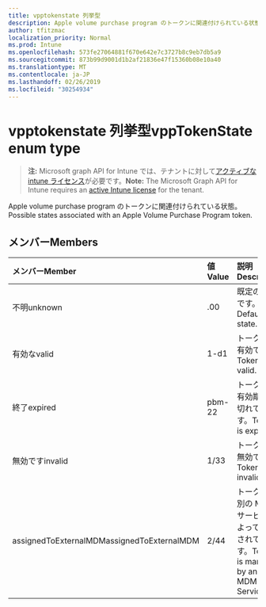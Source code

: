```yaml
---
title: vpptokenstate 列挙型
description: Apple volume purchase program のトークンに関連付けられている状態。
author: tfitzmac
localization_priority: Normal
ms.prod: Intune
ms.openlocfilehash: 573fe27064881f670e642e7c3727b8c9eb7db5a9
ms.sourcegitcommit: 873b99d9001d1b2af21836e47f15360b08e10a40
ms.translationtype: MT
ms.contentlocale: ja-JP
ms.lasthandoff: 02/26/2019
ms.locfileid: "30254934"
---
```

# <a name="vpptokenstate-enum-type"></a><span data-ttu-id="7d62c-103">vpptokenstate 列挙型</span><span class="sxs-lookup"><span data-stu-id="7d62c-103">vppTokenState enum type</span></span>

> <span data-ttu-id="7d62c-104">**注:** Microsoft graph API for Intune では、テナントに対して[アクティブな intune ライセンス](https://go.microsoft.com/fwlink/?linkid=839381)が必要です。</span><span class="sxs-lookup"><span data-stu-id="7d62c-104">**Note:** The Microsoft Graph API for Intune requires an [active Intune license](https://go.microsoft.com/fwlink/?linkid=839381) for the tenant.</span></span>

<span data-ttu-id="7d62c-105">Apple volume purchase program のトークンに関連付けられている状態。</span><span class="sxs-lookup"><span data-stu-id="7d62c-105">Possible states associated with an Apple Volume Purchase Program token.</span></span>

## <a name="members"></a><span data-ttu-id="7d62c-106">メンバー</span><span class="sxs-lookup"><span data-stu-id="7d62c-106">Members</span></span>
|<span data-ttu-id="7d62c-107">メンバー</span><span class="sxs-lookup"><span data-stu-id="7d62c-107">Member</span></span>|<span data-ttu-id="7d62c-108">値</span><span class="sxs-lookup"><span data-stu-id="7d62c-108">Value</span></span>|<span data-ttu-id="7d62c-109">説明</span><span class="sxs-lookup"><span data-stu-id="7d62c-109">Description</span></span>|
|:---|:---|:---|
|<span data-ttu-id="7d62c-110">不明</span><span class="sxs-lookup"><span data-stu-id="7d62c-110">unknown</span></span>|<span data-ttu-id="7d62c-111">.0</span><span class="sxs-lookup"><span data-stu-id="7d62c-111">0</span></span>|<span data-ttu-id="7d62c-112">既定の状態です。</span><span class="sxs-lookup"><span data-stu-id="7d62c-112">Default state.</span></span>|
|<span data-ttu-id="7d62c-113">有効な</span><span class="sxs-lookup"><span data-stu-id="7d62c-113">valid</span></span>|<span data-ttu-id="7d62c-114">1-d</span><span class="sxs-lookup"><span data-stu-id="7d62c-114">1</span></span>|<span data-ttu-id="7d62c-115">トークンが有効です。</span><span class="sxs-lookup"><span data-stu-id="7d62c-115">Token is valid.</span></span>|
|<span data-ttu-id="7d62c-116">終了</span><span class="sxs-lookup"><span data-stu-id="7d62c-116">expired</span></span>|<span data-ttu-id="7d62c-117">pbm-2</span><span class="sxs-lookup"><span data-stu-id="7d62c-117">2</span></span>|<span data-ttu-id="7d62c-118">トークンの有効期限が切れています。</span><span class="sxs-lookup"><span data-stu-id="7d62c-118">Token is expired.</span></span>|
|<span data-ttu-id="7d62c-119">無効です</span><span class="sxs-lookup"><span data-stu-id="7d62c-119">invalid</span></span>|<span data-ttu-id="7d62c-120">1/3</span><span class="sxs-lookup"><span data-stu-id="7d62c-120">3</span></span>|<span data-ttu-id="7d62c-121">トークンが無効です。</span><span class="sxs-lookup"><span data-stu-id="7d62c-121">Token is invalid.</span></span>|
|<span data-ttu-id="7d62c-122">assignedToExternalMDM</span><span class="sxs-lookup"><span data-stu-id="7d62c-122">assignedToExternalMDM</span></span>|<span data-ttu-id="7d62c-123">2/4</span><span class="sxs-lookup"><span data-stu-id="7d62c-123">4</span></span>|<span data-ttu-id="7d62c-124">トークンは別の MDM サービスによって管理されています。</span><span class="sxs-lookup"><span data-stu-id="7d62c-124">Token is managed by another MDM Service.</span></span>|



